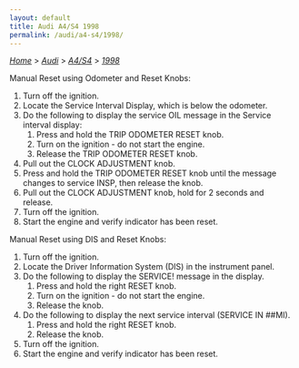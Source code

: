 ```yaml
---
layout: default
title: Audi A4/S4 1998
permalink: /audi/a4-s4/1998/
---
```

[*Home*](/) > [*Audi*](/audi/) > [*A4/S4*](/audi/a4-s4/) > [*1998*](/audi/a4-s4/1998/)

Manual Reset using Odometer and Reset Knobs:
1. Turn off the ignition.
2. Locate the Service Interval Display, which is below the odometer.
3. Do the following to display the service OIL message in the Service interval display:
    1. Press and hold the TRIP ODOMETER RESET knob.
    2. Turn on the ignition - do not start the engine.
    3. Release the TRIP ODOMETER RESET knob.
4. Pull out the CLOCK ADJUSTMENT knob.
5. Press and hold the TRIP ODOMETER RESET knob until the message changes to service INSP, then release the knob.
6. Pull out the CLOCK ADJUSTMENT knob, hold for 2 seconds and release.
7. Turn off the ignition.
8. Start the engine and verify indicator has been reset.

Manual Reset using DIS and Reset Knobs:
1. Turn off the ignition.
2. Locate the Driver Information System (DIS) in the instrument panel.
3. Do the following to display the SERVICE! message in the display.
    1. Press and hold the right RESET knob.
    2. Turn on the ignition - do not start the engine.
    3. Release the knob.
4. Do the following to display the next service interval (SERVICE IN ##MI).
    1. Press and hold the right RESET knob.
    2. Release the knob.
5. Turn off the ignition.
6. Start the engine and verify indicator has been reset.